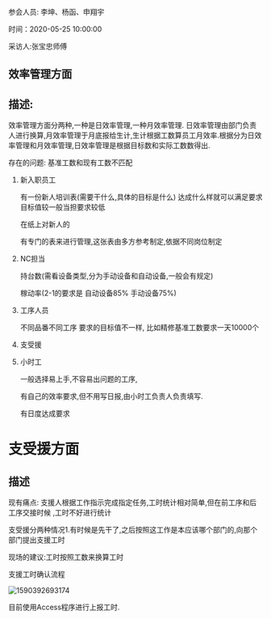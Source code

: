 

参会人员: 李坤、杨函、申翔宇

时间：2020-05-25 10:00:00

采访人:张宝忠师傅

## 效率管理方面

## 描述:

效率管理方面分两种,一种是日效率管理,一种月效率管理. 日效率管理由部门负责人进行换算,月效率管理于月底报给生计,生计根据工数算员工月效率.根据分为日效率管理和月效率管理,日效率管理是根据目标数和实际工数数得出.

存在的问题: 基准工数和现有工数不匹配

1. 新入职员工 

   有一份新人培训表(需要干什么,具体的目标是什么)  达成什么样就可以满足要求  目标值较一般当担要求较低

   在纸上对新人的

   有专门的表来进行管理,这张表由多方参考制定,依据不同岗位制定

2. NC担当 

   持台数(需看设备类型,分为手动设备和自动设备,一般会有规定)

   稼动率(2-1的要求是 自动设备85%  手动设备75%)

3. 工序人员

   不同品番不同工序   要求的目标值不一样, 比如精修基准工数要求一天10000个

4. 支受援

5. 小时工

   一般选择易上手,不容易出问题的工序,

   有自己的效率要求,但不用写日报,由小时工负责人负责填写.

   有日度达成要求

# 支受援方面

## 描述

现有痛点: 支援人根据工作指示完成指定任务,工时统计相对简单,但在前工序和后工序交接时候 ,工时不好进行统计

支受援分两种情况1.有时候是先干了,之后按照这工作是本应该哪个部门的,向那个部门提出支援工时

现场的建议:工时按照工数来换算工时

支援工时确认流程    

![1590392693174](C:\Users\smc7050u01\AppData\Roaming\Typora\typora-user-images\1590392693174.png)



目前使用Access程序进行上报工时.

